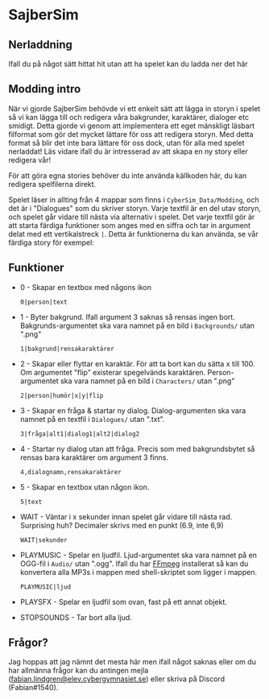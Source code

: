 # SajberSim



## Nerladdning

Ifall du på något sätt hittat hit utan att ha spelet kan du ladda ner det här



## Modding intro

När vi gjorde SajberSim behövde vi ett enkelt sätt att lägga in storyn i spelet så vi kan lägga till och redigera våra bakgrunder, karaktärer, dialoger etc smidigt. Detta gjorde vi genom att implementera ett eget mänskligt läsbart filformat som gör det mycket lättare för oss att redigera storyn. Med detta format så blir det inte bara lättare för oss dock, utan för alla med spelet nerladdat! Läs vidare ifall du är intresserad av att skapa en ny story eller redigera vår!



För att göra egna stories behöver du inte använda källkoden här, du kan redigera spelfilerna direkt. 

Spelet läser in allting från 4 mappar som finns i `CyberSim_Data/Modding`, och det är i "Dialogues" som du skriver storyn. Varje textfil är en del utav storyn, och spelet går vidare till nästa via alternativ i spelet. Det varje textfil gör är att starta färdiga funktioner som anges med en siffra och tar in argument delat med ett vertikalstreck `|`. Detta är funktionerna du kan använda, se vår färdiga story för exempel: 



## Funktioner

- 0 - Skapar en textbox med någons ikon

  `0|person|text`

  

- 1 - Byter bakgrund. Ifall argument 3 saknas så rensas ingen bort. Bakgrunds-argumentet ska vara namnet på en bild i `Backgrounds/` utan ".png"

  `1|bakgrund|rensakaraktärer`

  

- 2 - Skapar eller flyttar en karaktär. För att ta bort kan du sätta x till 100. Om argumentet "flip" existerar spegelvänds karaktären. Person-argumentet ska vara namnet på en bild i `Characters/` utan ".png"

  `2|person|humör|x|y|flip`

  

- 3 - Skapar en fråga & startar ny dialog. Dialog-argumenten ska vara namnet på en textfil i `Dialogues/` utan ".txt".

  `3|fråga|alt1|dialog1|alt2|dialog2`

  

- 4 - Startar ny dialog utan att fråga. Precis som med bakgrundsbytet så rensas bara karaktärer om argument 3 finns.

  `4,dialognamn,rensakaraktärer`

  

- 5 - Skapar en textbox utan någon ikon.

  `5|text`

  

- WAIT - Väntar i x sekunder innan spelet går vidare till nästa rad. Surprising huh? Decimaler skrivs med en punkt (6.9, inte 6,9)

  `WAIT|sekunder`

  

- PLAYMUSIC - Spelar en ljudfil. Ljud-argumentet ska vara namnet på en OGG-fil i `Audio/` utan ".ogg".  Ifall du har [FFmpeg](https://www.ffmpeg.org/) installerat så kan du konvertera alla MP3s i mappen med shell-skriptet som ligger i mappen.

  `PLAYMUSIC|ljud`   



- PLAYSFX - Spelar en ljudfil som ovan, fast på ett annat objekt.



- STOPSOUNDS - Tar bort alla ljud.



## Frågor?

Jag hoppas att jag nämnt det mesta här men ifall något saknas eller om du har allmänna frågor kan du antingen mejla (fabian.lindgren@elev.cybergymnasiet.se) eller skriva på Discord (Fabian#1540). 
